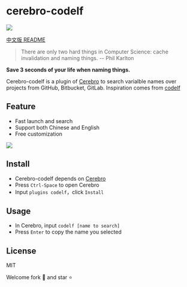 # cerebro-codelf

![](https://img.shields.io/github/license/mashape/apistatus.svg)

[中文版 README](README.md)

> There are only two hard things in Computer Science: cache invalidation and naming things. -- Phil Karlton

**Save 3 seconds of your life when naming things.**

Cerebro-codelf is a plugin of [Cerebro](https://github.com/KELiON/cerebro.git) to search varialble names over projects from GitHub, Bitbucket, GitLab. Inspiration comes from [codelf](https://unbug.github.io/codelf/)

## Feature

- Fast launch and search
- Support both Chinese and English
- Free customization

![](./res/screenshot.png)

## Install

- Cerebro-codelf depends on [Cerebro](https://github.com/KELiON/cerebro.git)
- Press `Ctrl-Space` to open Cerebro
- Input `plugins codelf`，click `Install`

## Usage

- In Cerebro, input `codelf [name to search]`
- Press `Enter` to copy the name you selected

## License

MIT

Welcome fork :fork_and_knife: and star :star: